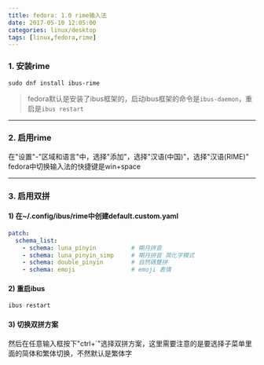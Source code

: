 ```yaml
---
title: fedora: 1.0 rime输入法
date: 2017-05-10 12:05:00
categories: linux/desktop
tags: [linux,fedora,rime]
---
```


### 1. 安装rime
```
sudo dnf install ibus-rime
```
> fedora默认是安装了ibus框架的，启动ibus框架的命令是`ibus-daemon`，重启是`ibus restart`

---

### 2. 启用rime
在"设置"-"区域和语言"中，选择"添加"，选择"汉语(中国)"，选择"汉语(RIME)"  
fedora中切换输入法的快捷键是win+space

---

### 3. 启用双拼
#### 1) 在~/.config/ibus/rime中创建default.custom.yaml
``` yaml
patch:
  schema_list:
    - schema: luna_pinyin          # 朙月拼音
    - schema: luna_pinyin_simp     # 朙月拼音 简化字模式
    - schema: double_pinyin        # 自然碼雙拼
    - schema: emoji                # emoji 表情
```
#### 2) 重启ibus
``` bash
ibus restart
```
#### 3) 切换双拼方案
然后在任意输入框按下"ctrl+\`"选择双拼方案，这里需要注意的是要选择子菜单里面的简体和繁体切换，不然默认是繁体字

